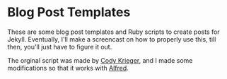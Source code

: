 # Blog Post Templates

These are some blog post templates and Ruby scripts to create posts for Jekyll. Eventually, I'll make a screencast on how to properly use this, till then, you'll just have to figure it out.

The orginal script was made by [Cody Krieger](#), and I made some modifications so that it works with [Alfred](http://www.alfredapp.com/).